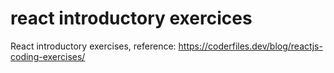 # react introductory exercices

React introductory exercises, reference: https://coderfiles.dev/blog/reactjs-coding-exercises/
